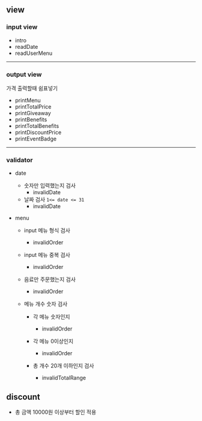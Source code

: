 ## view

### input view

- intro
- readDate
- readUserMenu

<hr>

### output view

가격 출력할때 쉼표넣기

- printMenu
- printTotalPrice
- printGiveaway
- printBenefits
- printTotalBenefits
- printDiscountPrice
- printEventBadge

<hr>

### validator

- date

  - 숫자만 입력했는지 검사
    - invalidDate
  - 날짜 검사 `1<= date <= 31`
    - invalidDate

- menu

  - input 메뉴 형식 검사
    - invalidOrder
  - input 메뉴 중복 검사

    - invalidOrder

  - 음료만 주문했는지 검사

    - invalidOrder

  - 메뉴 개수 숫자 검사

    - 각 메뉴 숫자인지

      - invalidOrder

    - 각 메뉴 0이상인지
      - invalidOrder
    - 총 개수 20개 이하인지 검사
      - invalidTotalRange

## discount

- 총 금액 10000원 이상부터 할인 적용
